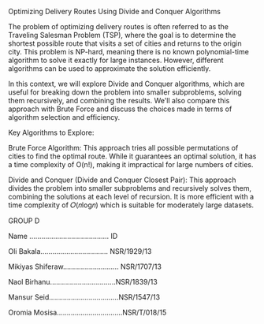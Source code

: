 Optimizing Delivery Routes Using Divide and Conquer Algorithms

The problem of optimizing delivery routes is often referred to as the Traveling Salesman Problem (TSP), where the goal is to determine the shortest possible route that visits a set of cities and returns to the origin city. This problem is NP-hard, meaning there is no known polynomial-time algorithm to solve it exactly for large instances. However, different algorithms can be used to approximate the solution efficiently.

In this context, we will explore Divide and Conquer algorithms, which are useful for breaking down the problem into smaller subproblems, solving them recursively, and combining the results. We'll also compare this approach with Brute Force and discuss the choices made in terms of algorithm selection and efficiency.

Key Algorithms to Explore:

Brute Force Algorithm:
This approach tries all possible permutations of cities to find the optimal route. While it guarantees an optimal solution, it has a time complexity of O(n!), making it impractical for large numbers of cities.

Divide and Conquer (Divide and Conquer Closest Pair): 
This approach divides the problem into smaller subproblems and recursively solves them, combining the solutions at each level of recursion. It is more efficient with a time complexity of 𝑂(𝑛log𝑛) which is suitable for moderately large datasets.





GROUP D

Name ........................................ ID


Oli Bakala.................................. NSR/1929/13

Mikiyas Shiferaw............................ NSR/1707/13

Naol Birhanu.................................NSR/1839/13

Mansur Seid...................................NSR/1547/13

Oromia Mosisa.................................NSR/T/018/15

